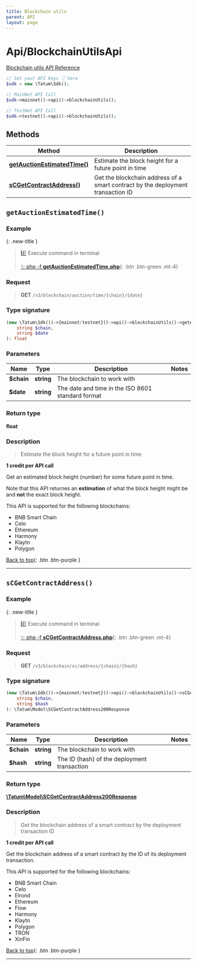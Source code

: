 ```yaml
---
title: Blockchain utils
parent: API
layout: page
---
```


# Api/BlockchainUtilsApi

[Blockchain utils API Reference](https://apidoc.tatum.io/tag/Blockchain-utils/)

```php
// Set your API Keys 👇 here
$sdk = new \Tatum\Sdk();

// MainNet API Call
$sdk->mainnet()->api()->blockchainUtils();

// TestNet API Call
$sdk->testnet()->api()->blockchainUtils();
```

## Methods

Method | Description
------------- | -------------
[**getAuctionEstimatedTime()**](#getauctionestimatedtime) | Estimate the block height for a future point in time
[**sCGetContractAddress()**](#scgetcontractaddress) | Get the blockchain address of a smart contract by the deployment transaction ID


## `getAuctionEstimatedTime()`

### Example

{: .new-title }
> #️⃣ Execute command in terminal 
> 
> [✨ php -f **getAuctionEstimatedTime.php**](https://github.com/tatumio/tatum-php/blob/master/examples/Api/BlockchainUtilsApi/getAuctionEstimatedTime.php){: .btn .btn-green .mt-4}

### Request

> **GET** `/v3/blockchain/auction/time/{chain}/{date}`

### Type signature

```php
(new \Tatum\Sdk())->{mainnet/testnet}()->api()->blockchainUtils()->getAuctionEstimatedTime(
    string $chain,
    string $date
): float
```

### Parameters

Name | Type | Description  | Notes
------------- | ------------- | ------------- | -------------
 **$chain** | **string**  | The blockchain to work with |
 **$date** | **string**  | The date and time in the ISO 8601 standard format |

### Return type

**float**

### Description

> Estimate the block height for a future point in time

**1 credit per API call**

Get an estimated block height (number) for some future point in time.

Note that this API returnes an **estimation** of what the block height might be and **not** the exact block height.

This API is supported for the following blockchains:

* BNB Smart Chain
* Celo
* Ethereum
* Harmony
* Klaytn
* Polygon

[Back to top](#top){: .btn .btn-purple }

---


## `sCGetContractAddress()`

### Example

{: .new-title }
> #️⃣ Execute command in terminal 
> 
> [✨ php -f **sCGetContractAddress.php**](https://github.com/tatumio/tatum-php/blob/master/examples/Api/BlockchainUtilsApi/sCGetContractAddress.php){: .btn .btn-green .mt-4}

### Request

> **GET** `/v3/blockchain/sc/address/{chain}/{hash}`

### Type signature

```php
(new \Tatum\Sdk())->{mainnet/testnet}()->api()->blockchainUtils()->sCGetContractAddress(
    string $chain,
    string $hash
): \Tatum\Model\SCGetContractAddress200Response
```

### Parameters

Name | Type | Description  | Notes
------------- | ------------- | ------------- | -------------
 **$chain** | **string**  | The blockchain to work with |
 **$hash** | **string**  | The ID (hash) of the deployment transaction |

### Return type

[**\Tatum\Model\SCGetContractAddress200Response**](../../Model/SCGetContractAddress200Response)

### Description

> Get the blockchain address of a smart contract by the deployment transaction ID

**1 credit per API call**

Get the blockchain address of a smart contract by the ID of its deployment transaction.

This API is supported for the following blockchains:

* BNB Smart Chain
* Celo
* Elrond
* Ethereum
* Flow
* Harmony
* Klaytn
* Polygon
* TRON
* XinFin

[Back to top](#top){: .btn .btn-purple }

---
